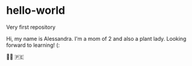 # hello-world
Very first repository

Hi, my name is Alessandra. I'm a mom of 2 and also a plant lady. Looking forward to learning! (:

:octopus::gorilla: :peru:
